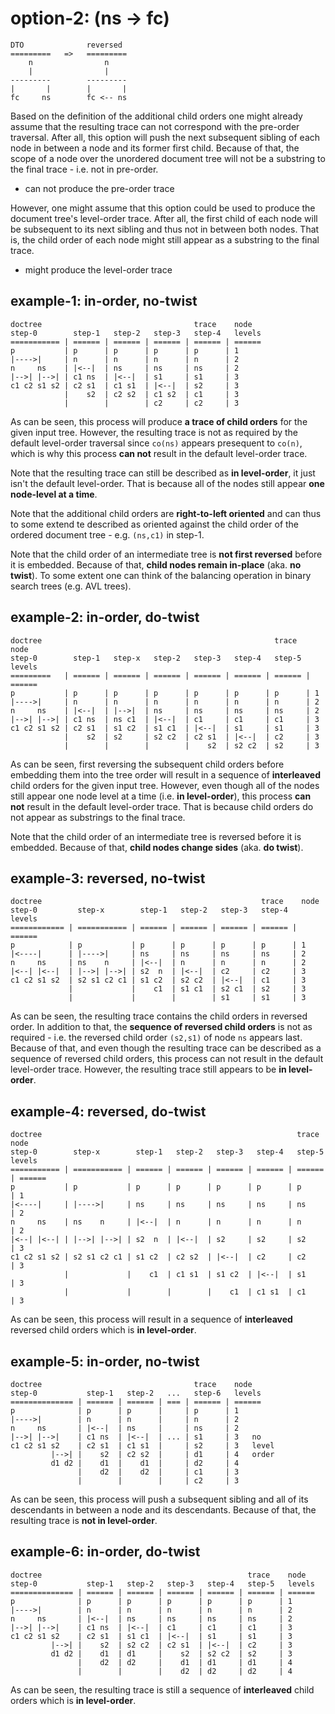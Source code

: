 
<!-- ======================================================================= -->
# option-2: (ns -> fc)

```
DTO              reversed
=========   =>   =========
    n                n
    |                |
---------        ---------
|       |        |       |
fc     ns        fc <-- ns
```

Based on the definition of the additional child orders one might already assume
that the resulting trace can not correspond with the pre-order traversal. After
all, this option will push the next subsequent sibling of each node in between
a node and its former first child. Because of that, the scope of a node over
the unordered document tree will not be a substring to the final trace - i.e.
not in pre-order.

* can not produce the pre-order trace

However, one might assume that this option could be used to produce the
document tree's level-order trace. After all, the first child of each node
will be subsequent to its next sibling and thus not in between both nodes.
That is, the child order of each node might still appear as a substring
to the final trace.

* might produce the level-order trace

<!-- ======================================================================= -->
## example-1: in-order, no-twist

```
doctree                                  trace    node
step-0        step-1   step-2   step-3   step-4   levels
=========== | ====== | ====== | ====== | ====== | ======
p           | p      | p      | p      | p      | 1
|---->|     | n      | n      | n      | n      | 2
n     ns    | |<--|  | ns     | ns     | ns     | 2
|-->| |-->| | c1 ns  | |<--|  | s1     | s1     | 3
c1 c2 s1 s2 | c2 s1  | c1 s1  | |<--|  | s2     | 3
            |    s2  | c2 s2  | c1 s2  | c1     | 3
            |        |        | c2     | c2     | 3
```

As can be seen, this process will produce **a trace of child orders** for
the given input tree. However, the resulting trace is not as required by the
default level-order traversal since `co(ns)` appears presequent to `co(n)`,
which is why this process **can not** result in the default level-order trace.

Note that the resulting trace can still be described as **in level-order**,
it just isn't the default level-order. That is because all of the nodes
still appear **one node-level at a time**.

Note that the additional child orders are **right-to-left oriented** and can
thus to some extend te described as oriented against the child order of the
ordered document tree - e.g. `(ns,c1)` in step-1.

Note that the child order of an intermediate tree is **not first reversed**
before it is embedded. Because of that, **child nodes remain in-place** (aka.
**no twist**). To some extent one can think of the balancing operation in
binary search trees (e.g. AVL trees).

<!-- ======================================================================= -->
## example-2: in-order, do-twist

```
doctree                                                    trace    node
step-0        step-1   step-x   step-2   step-3   step-4   step-5   levels
=========   | ====== | ====== | ====== | ====== | ====== | ====== | ======
p           | p      | p      | p      | p      | p      | p      | 1
|---->|     | n      | n      | n      | n      | n      | n      | 2
n     ns    | |<--|  | |-->|  | ns     | ns     | ns     | ns     | 2
|-->| |-->| | c1 ns  | ns c1  | |<--|  | c1     | c1     | c1     | 3
c1 c2 s1 s2 | c2 s1  | s1 c2  | s1 c1  | |<--|  | s1     | s1     | 3
            |    s2  | s2     | s2 c2  | c2 s1  | |<--|  | c2     | 3
            |        |        |        |    s2  | s2 c2  | s2     | 3
```

As can be seen, first reversing the subsequent child orders before embedding
them into the tree order will result in a sequence of **interleaved** child
orders for the given input tree. However, even though all of the nodes still
appear one node level at a time (i.e. **in level-order**), this process
**can not** result in the default level-order trace. That is because child
orders do not appear as substrings to the final trace.

Note that the child order of an intermediate tree is reversed before it is
embedded. Because of that, **child nodes change sides** (aka. **do twist**).

<!-- ======================================================================= -->
## example-3: reversed, no-twist

```
doctree                                                 trace    node
step-0         step-x        step-1   step-2   step-3   step-4   levels
============ | =========== | ====== | ====== | ====== | ====== | ======
p            | p           | p      | p      | p      | p      | 1
|<----|      | |---->|     | ns     | ns     | ns     | ns     | 2
n     ns     | ns    n     | |<--|  | n      | n      | n      | 2
|<--| |<--|  | |-->| |-->| | s2  n  | |<--|  | c2     | c2     | 3
c1 c2 s1 s2  | s2 s1 c2 c1 | s1 c2  | s2 c2  | |<--|  | c1     | 3
             |             |    c1  | s1 c1  | s2 c1  | s2     | 3
             |             |        |        | s1     | s1     | 3
```

As can be seen, the resulting trace contains the child orders in reversed
order. In addition to that, the **sequence of reversed child orders** is not
as required - i.e. the reversed child order `(s2,s1)` of node `ns` appears
last. Because of that, and even though the resulting trace can be described
as a sequence of reversed child orders, this process can not result in the
default level-order trace. However, the resulting trace still appears to be
**in level-order**.

<!-- ======================================================================= -->
## example-4: reversed, do-twist

```
doctree                                                         trace    node
step-0        step-x        step-1   step-2   step-3   step-4   step-5   levels
=========== | =========== | ====== | ====== | ====== | ====== | ====== | ======
p           | p           | p      | p      | p      | p      | p      | 1
|<----|     | |---->|     | ns     | ns     | ns     | ns     | ns     | 2
n     ns    | ns    n     | |<--|  | n      | n      | n      | n      | 2
|<--| |<--| | |-->| |-->| | s2  n  | |<--|  | s2     | s2     | s2     | 3
c1 c2 s1 s2 | s2 s1 c2 c1 | s1 c2  | c2 s2  | |<--|  | c2     | c2     | 3
            |             |    c1  | c1 s1  | s1 c2  | |<--|  | s1     | 3
            |             |        |        |    c1  | c1 s1  | c1     | 3
```

As can be seen, this process will result in a sequence of **interleaved**
reversed child orders which is **in level-order**.

<!-- ======================================================================= -->
## example-5: in-order, no-twist

```
doctree                                  trace    node
step-0           step-1   step-2   ...   step-6   levels
============== | ====== | ====== | === | ====== | ======
p              | p      | p      |     | p      | 1
|---->|        | n      | n      |     | n      | 2
n     ns       | |<--|  | ns     |     | ns     | 2
|-->| |-->|    | c1 ns  | |<--|  | ... | s1     | 3   no
c1 c2 s1 s2    | c2 s1  | c1 s1  |     | s2     | 3   level
         |-->| |    s2  | c2 s2  |     | d1     | 4   order
         d1 d2 |    d1  |    d1  |     | d2     | 4
               |    d2  |    d2  |     | c1     | 3
               |        |        |     | c2     | 3
```

As can be seen, this process will push a subsequent sibling and all of its
descendants in between a node and its descendants. Because of that, the
resulting trace is **not in level-order**.

<!-- ======================================================================= -->
## example-6: in-order, do-twist

```
doctree                                              trace    node
step-0           step-1   step-2   step-3   step-4   step-5   levels
============== | ====== | ====== | ====== | ====== | ====== | ======
p              | p      | p      | p      | p      | p      | 1
|---->|        | n      | n      | n      | n      | n      | 2
n     ns       | |<--|  | ns     | ns     | ns     | ns     | 2
|-->| |-->|    | c1 ns  | |<--|  | c1     | c1     | c1     | 3
c1 c2 s1 s2    | c2 s1  | s1 c1  | |<--|  | s1     | s1     | 3
         |-->| |    s2  | s2 c2  | c2 s1  | |<--|  | c2     | 3
         d1 d2 |    d1  | d1     |    s2  | s2 c2  | s2     | 3
               |    d2  | d2     |    d1  | d1     | d1     | 4
               |        |        |    d2  | d2     | d2     | 4
```

As can be seen, the resulting trace is still a sequence of **interleaved**
child orders which is **in level-order**.
